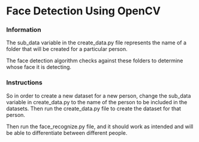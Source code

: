 # Face Detection Using OpenCV
### Information
The sub_data variable in the create_data.py file represents the name of a 
folder that will be created for a particular person.

The face detection algorithm checks against these folders to determine 
whose face it is detecting.

### Instructions
So in order to create a new dataset for a new person, change the sub_data
variable in create_data.py to the name of the person to be included in the
datasets. Then run the create_data.py file to create the dataset for that
person.

Then run the face_recognize.py file, and it should work as intended and 
will be able to differentiate between different people.








